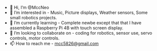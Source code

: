 - 👋 Hi, I’m @MccNeo
- 👀 I’m interested in - Music, Picture displays, Weather sensors, Some small robotics projects.
- 🌱 I’m currently learning - Complete newbe except that that I have assembled a Raspberry Pi 4B with touch screen display.
- 💞️ I’m looking to collaborate on - coding for robotics, sensor use, servo controls, motor controls.
- 📫 How to reach me - mcc5826@gmail.com

<!---
MccNeo/MccNeo is a ✨ special ✨ repository because its `README.md` (this file) appears on your GitHub profile.
You can click the Preview link to take a look at your changes.
--->
